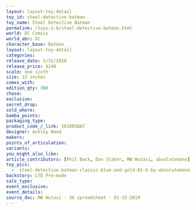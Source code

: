 ```yaml
---
layout: layout-toy-detail 
toy_id: steel-detective-batman
toy_name: Steel Detective Batman
permalink: /toys-1-6/steel-detective-batman.html
world: DC Comics
world_abr: DC
character_base: Batman
layout: layout-toy-detail
categories: 
release_date: 5/31/2018
release_price: $240 
scale: one sixth
size: 12 inches
comes_with: 
edition_qty: 300
chase: 
exclusive: 
secret_drop: 
sold_where: 
bamba_points: 
packaging_type: 
product_code_/_link: 201805BAT
designer: Ashley Wood
makers: 
points_of_articulation: 
variants: 
you_might_also_like: 
article_contributors: [Phil Back, Don Slater, MW Wutasi, absolutemono]
toy_pics: 
  -  steel-detective-batman-classic-blue-and-gold-01-6-by-absolutemono.jpg
backstory: LTD Pre-made
sale_type: 
event_exclusive: 
event_details: 
source_doc: MW Wutasi - 3A spreadsheet - 01-15-2019
---
```

